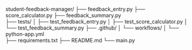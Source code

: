 student-feedback-manager/
├── feedback_entry.py
├── score_calculator.py
├── feedback_summary.py   
├── tests/
│   ├── test_feedback_entry.py
│   ├── test_score_calculator.py
│   └── test_feedback_summary.py
├── .github/
│   └── workflows/
│       └── python-app.yml    
├── requirements.txt
├── README.md
└── main.py
